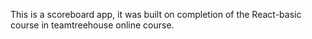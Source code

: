 This is a scoreboard app, it was built on completion of the React-basic course in teamtreehouse online course.  
